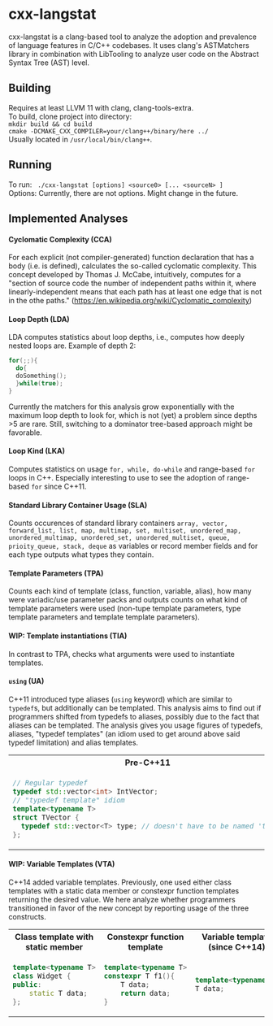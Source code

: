 # cxx-langstat

cxx-langstat is a clang-based tool to analyze the adoption and prevalence of language features in C/C++ codebases.
It uses clang's ASTMatchers library in combination with LibTooling to analyze user code on the Abstract Syntax Tree (AST) level.

## Building
Requires at least LLVM 11 with clang, clang-tools-extra.  
To build, clone project into directory:  
`mkdir build && cd build`  
`cmake -DCMAKE_CXX_COMPILER=your/clang++/binary/here ../`  
Usually located in `/usr/local/bin/clang++`.   

## Running
To run:  ` ./cxx-langstat [options] <source0> [... <sourceN> ]`  
Options:  Currently, there are not options. Might change in the future.


## Implemented Analyses
#### Cyclomatic Complexity (CCA)
For each explicit (not compiler-generated) function declaration that has a body (i.e. is defined), calculates the so-called cyclomatic complexity. This concept developed by Thomas J. McCabe, intuitively, computes for a "section of source code the number of independent paths within it, where linearly-independent means that each path has at least one edge that is not in the othe paths." (https://en.wikipedia.org/wiki/Cyclomatic_complexity)
#### Loop Depth (LDA)
LDA computes statistics about loop depths, i.e., computes how deeply nested loops are. Example of depth 2:
```c++
for(;;){
  do{
  doSomething();
  }while(true);
}
```
Currently the matchers for this analysis grow exponentially with the maximum loop depth to look for, which is not (yet) a problem since depths >5 are rare. Still, switching to a dominator tree-based approach might be favorable.
#### Loop Kind (LKA)
Computes statistics on usage `for, while, do-while` and range-based `for` loops in C++. Especially interesting to use to see the adoption of range-based `for` since C++11.
#### Standard Library Container Usage (SLA)
Counts occurences of standard library containers `array, vector, forward_list, list, map, multimap, set, multiset, unordered_map, unordered_multimap, unordered_set, unordered_multiset, queue, prioity_queue, stack, deque` as variables or record member fields and for each type outputs what types they contain.
#### Template Parameters (TPA)
Counts each kind of template (class, function, variable, alias), how many were variadic/use parameter packs and outputs counts on what kind of template parameters were used (non-tupe template parameters, type template parameters and template template parameters).
#### WIP: Template instantiations (TIA)
In contrast to TPA, checks what arguments were used to instantiate templates.
#### `using` (UA)
C++11 introduced type aliases (`using` keyword) which are similar to `typedef`s, but additionally can be templated. This analysis aims to find out if programmers shifted from typedefs to aliases, possibly due to the fact that aliases can be templated. The analysis gives you usage figures of typedefs, aliases, "typedef templates" (an idiom used to get around above said typedef limitation) and alias templates.
<table>
<tr>
<th> Pre-C++11 </th>
<th> Alias </th>
</tr>
<tr>
<td>

  ```c++
  // Regular typedef
  typedef std::vector<int> IntVector;
  // "typedef template" idiom
  template<typename T>
  struct TVector {
    typedef std::vector<T> type; // doesn't have to be named 'type'
  };
  ```
</td>
<td>
  
  ```c++
 // alias
 using IntVector = std::vector<int>;
 // alias template
 template<typename T>
 using TVector = std::vector<T>;
  ```
</td>
</tr>
</table>

#### WIP: Variable Templates (VTA)
C++14 added variable templates. Previously, one used either class templates with a static data member or constexpr function templates returning the desired value. We here analyze whether programmers transitioned in favor of the new concept by reporting usage of the three constructs.
<table>
<tr>
<th> Class template with static member </th>
<th> Constexpr function template </th>
<th> Variable template (since C++14) </th>
</tr>
<tr>
<td>

  ```c++
  template<typename T>
  class Widget {
  public:
      static T data;
  };
  ```
</td>
<td>
  
  ```c++
  template<typename T>
  constexpr T f1(){
      T data;
      return data;
  }
  ```
</td>

<td>
  
  ```c++
  template<typename T>
  T data;
  ```
</td>
</tr>
</table>

